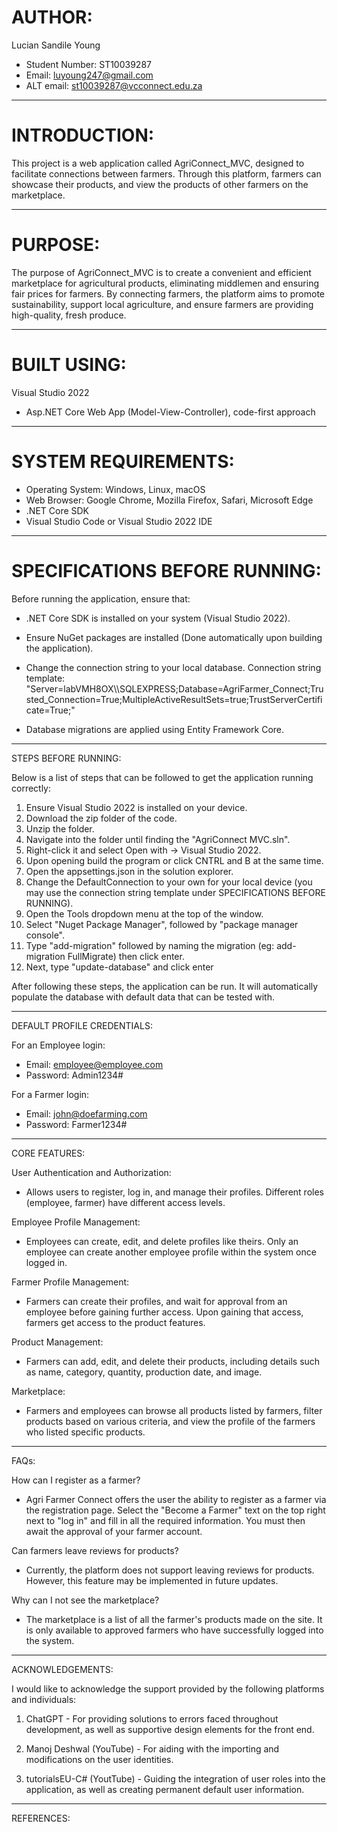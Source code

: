 
# AUTHOR:

Lucian Sandile Young
- Student Number: ST10039287
- Email: luyoung247@gmail.com
- ALT email: st10039287@vcconnect.edu.za

----------------------------------------------------------------------------------------------------

# INTRODUCTION:

This project is a web application called AgriConnect_MVC, designed to facilitate connections between farmers. 
Through this platform, farmers can showcase their products, and view the products of other farmers on the marketplace.

----------------------------------------------------------------------------------------------------

# PURPOSE:

The purpose of AgriConnect_MVC is to create a convenient and efficient marketplace for agricultural products, eliminating middlemen and ensuring fair prices for farmers. 
By connecting farmers, the platform aims to promote sustainability, support local agriculture, and ensure farmers are providing high-quality, fresh produce.

----------------------------------------------------------------------------------------------------

# BUILT USING:

Visual Studio 2022
- Asp.NET Core Web App (Model-View-Controller), code-first approach

----------------------------------------------------------------------------------------------------

# SYSTEM REQUIREMENTS:

- Operating System: Windows, Linux, macOS
- Web Browser: Google Chrome, Mozilla Firefox, Safari, Microsoft Edge
- .NET Core SDK
- Visual Studio Code or Visual Studio 2022 IDE

----------------------------------------------------------------------------------------------------

# SPECIFICATIONS BEFORE RUNNING:

Before running the application, ensure that:

- .NET Core SDK is installed on your system (Visual Studio 2022).

- Ensure NuGet packages are installed (Done automatically upon building the application).

- Change the connection string to your local database.
  Connection string template:
  "Server=labVMH8OX\\\\SQLEXPRESS;Database=AgriFarmer_Connect;Trusted_Connection=True;MultipleActiveResultSets=true;TrustServerCertificate=True;"

- Database migrations are applied using Entity Framework Core. 


----------------------------------------------------------------------------------------------------

STEPS BEFORE RUNNING:

Below is a list of steps that can be followed to get the application running correctly:

1.  Ensure Visual Studio 2022 is installed on your device.
2.  Download the zip folder of the code.
3.  Unzip the folder.
4.  Navigate into the folder until finding the "AgriConnect MVC.sln".
5.  Right-click it and select Open with -> Visual Studio 2022.
6.  Upon opening build the program or click CNTRL and B at the same time.
7.  Open the appsettings.json in the solution explorer.
8.  Change the DefaultConnection to your own for your local device (you may use the connection string template under SPECIFICATIONS BEFORE RUNNING).
9.  Open the Tools dropdown menu at the top of the window.
10. Select "Nuget Package Manager", followed by "package manager console".
11. Type "add-migration" followed by naming the migration (eg: add-migration FullMigrate) then click enter.
12. Next, type "update-database" and click enter

After following these steps, the application can be run. It will automatically populate the database with default data that can be tested with.

----------------------------------------------------------------------------------------------------

DEFAULT PROFILE CREDENTIALS:

For an Employee login:
- Email: employee@employee.com
- Password: Admin1234#

For a Farmer login:
- Email: john@doefarming.com
- Password: Farmer1234#

----------------------------------------------------------------------------------------------------

CORE FEATURES:

 User Authentication and Authorization: 
- Allows users to register, log in, and manage their profiles. Different roles (employee, farmer) have different access levels.

Employee Profile Management: 
- Employees can create, edit, and delete profiles like theirs. 
  Only an employee can create another employee profile within the system once logged in.

Farmer Profile Management: 
- Farmers can create their profiles, and wait for approval from an employee before gaining further access. 
  Upon gaining that access, farmers get access to the product features.

Product Management: 
- Farmers can add, edit, and delete their products, including details such as name, category, quantity, production date, and image.

Marketplace: 
- Farmers and employees can browse all products listed by farmers, filter products based on various criteria, and view the profile of the farmers who listed specific products.

----------------------------------------------------------------------------------------------------

FAQs:

How can I register as a farmer?
- Agri Farmer Connect offers the user the ability to register as a farmer via the registration page. 
  Select the "Become a Farmer" text on the top right next to "log in" and fill in all the required information. You must then await the approval of your farmer account.

Can farmers leave reviews for products?
- Currently, the platform does not support leaving reviews for products. However, this feature may be implemented in future updates.

Why can I not see the marketplace?
- The marketplace is a list of all the farmer's products made on the site. It is only available to approved farmers who have successfully logged into the system.

----------------------------------------------------------------------------------------------------

ACKNOWLEDGEMENTS:

I would like to acknowledge the support provided by the following platforms and individuals:

1. ChatGPT - For providing solutions to errors faced throughout development, as well as supportive design elements for the front end.

2. Manoj Deshwal (YouTube) - For aiding with the importing and modifications on the user identities.

3. tutorialsEU-C# (YoutTube) - Guiding the integration of user roles into the application, as well as creating permanent default user information.

----------------------------------------------------------------------------------------------------

REFERENCES:
